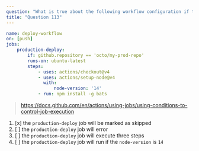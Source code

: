 ```yaml
---
question: "What is true about the following workflow configuration if triggered against the `octo/my-dev-repo` repository?"
title: "Question 113"
---
```


```yaml
name: deploy-workflow
on: [push]
jobs:
    production-deploy:
        if: github.repository == 'octo/my-prod-repo'
        runs-on: ubuntu-latest
        steps:
            - uses: actions/checkout@v4
            - uses: actions/setup-node@v4
              with:
                  node-version: '14'
            - run: npm install -g bats
```
> https://docs.github.com/en/actions/using-jobs/using-conditions-to-control-job-execution
1. [x] the `production-deploy` job will be marked as skipped
1. [ ] the `production-deploy` job will error
1. [ ] the `production-deploy` job will execute three steps
1. [ ] the `production-deploy` job will run if the `node-version` is `14`
